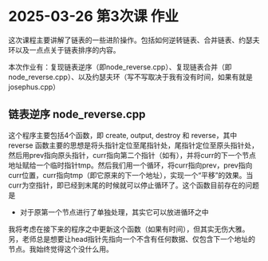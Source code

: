 # 2025-03-26	第3次课	作业

这次课程主要讲解了链表的一些进阶操作。包括如何逆转链表、合并链表、约瑟夫环以及一点点关于链表排序的内容。

本次作业有：复现链表逆序（即node_reverse.cpp）、复现链表合并（即node_reverse.cpp）、以及约瑟夫环（写不写取决于我有没有时间，如果有就是josephus.cpp）

## 链表逆序 node_reverse.cpp

这个程序主要包括4个函数，即 create, output, destroy 和 reverse，其中 reverse 函数主要的思想是将头指针定位至尾指针处，尾指针定位至原头指针处，然后用prev指向原头指针，curr指向第二个指针（如有），并将curr的下一个节点地址赋给一个临时指针tmp。然后我们用一个循环，将curr指向prev，prev指向curr位置，curr指向tmp（即它原来的下一个地址），实现一个“平移”的效果。当curr为空指针，即已经到末尾的时候就可以停止循环了。这个函数目前存在的问题是

* 对于原第一个节点进行了单独处理，其实它可以放进循环之中

我将考虑在接下来的程序之中更新这个函数（如果有时间），但其实无伤大雅。另，老师总是想要让head指针先指向一个不含有任何数据、仅包含下一个地址的节点。我始终觉得这个没什么用。
